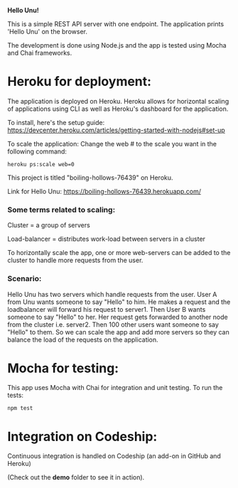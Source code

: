 <b>Hello Unu!</b>

This is a simple REST API server with one endpoint. The application prints 'Hello Unu' on the browser.

The development is done using Node.js and the app is tested using Mocha and Chai frameworks. 

<h1><b>Heroku for deployment:</b></h1>

The application is deployed on Heroku. Heroku allows for horizontal scaling of applications using CLI as well as Heroku's dashboard for the application.

To install, here's the setup guide:
https://devcenter.heroku.com/articles/getting-started-with-nodejs#set-up

To scale the application:
Change the web # to the scale you want in the following command:

`heroku ps:scale web=0`

This project is titled "boiling-hollows-76439" on Heroku.

Link for Hello Unu:
https://boiling-hollows-76439.herokuapp.com/

<h3> Some terms related to scaling: </h3>

Cluster = a group of servers

Load-balancer = distributes work-load between servers in a cluster

To horizontally scale the app, one or more web-servers can be added to the cluster to handle more requests from the user.

<h3> Scenario: </h3>

Hello Unu has two servers which handle requests from the user.
User A from Unu wants someone to say "Hello" to him. He makes a request and the loadbalancer will forward his request to server1. Then User B wants someone to say "Hello" to her. Her request gets forwarded to another node from the cluster i.e. server2. Then 100 other users want someone to say "Hello" to them. So we can scale the app and add more servers so they can balance the load of the requests on the application.

<h1><b>Mocha for testing:</b></h1>

This app uses Mocha with Chai for integration and unit testing.
To run the tests:

`npm test`

<h1><b>Integration on Codeship:</b></h1>
Continuous integration is handled on Codeship (an add-on in GitHub and Heroku)

(Check out the <b>demo</b> folder to see it in action).





